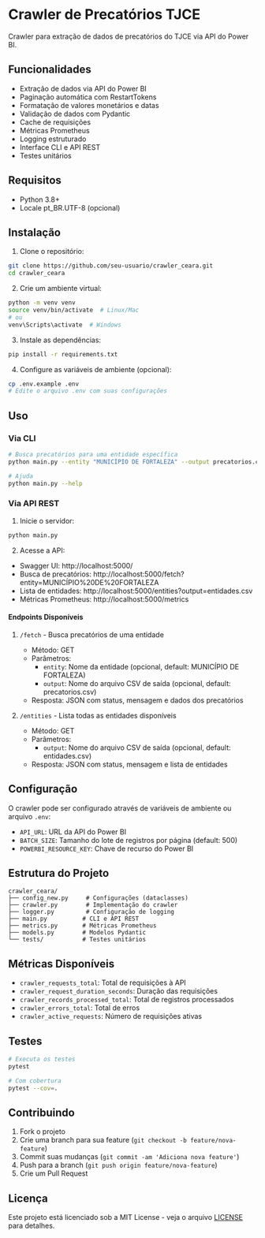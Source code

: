 # Crawler de Precatórios TJCE

Crawler para extração de dados de precatórios do TJCE via API do Power BI.

## Funcionalidades

- Extração de dados via API do Power BI
- Paginação automática com RestartTokens
- Formatação de valores monetários e datas
- Validação de dados com Pydantic
- Cache de requisições
- Métricas Prometheus
- Logging estruturado
- Interface CLI e API REST
- Testes unitários

## Requisitos

- Python 3.8+
- Locale pt_BR.UTF-8 (opcional)

## Instalação

1. Clone o repositório:
```bash
git clone https://github.com/seu-usuario/crawler_ceara.git
cd crawler_ceara
```

2. Crie um ambiente virtual:
```bash
python -m venv venv
source venv/bin/activate  # Linux/Mac
# ou
venv\Scripts\activate  # Windows
```

3. Instale as dependências:
```bash
pip install -r requirements.txt
```

4. Configure as variáveis de ambiente (opcional):
```bash
cp .env.example .env
# Edite o arquivo .env com suas configurações
```

## Uso

### Via CLI

```bash
# Busca precatórios para uma entidade específica
python main.py --entity "MUNICÍPIO DE FORTALEZA" --output precatorios.csv

# Ajuda
python main.py --help
```

### Via API REST

1. Inicie o servidor:
```bash
python main.py
```

2. Acesse a API:
- Swagger UI: http://localhost:5000/
- Busca de precatórios: http://localhost:5000/fetch?entity=MUNICÍPIO%20DE%20FORTALEZA
- Lista de entidades: http://localhost:5000/entities?output=entidades.csv
- Métricas Prometheus: http://localhost:5000/metrics

#### Endpoints Disponíveis

1. `/fetch` - Busca precatórios de uma entidade
   - Método: GET
   - Parâmetros:
     - `entity`: Nome da entidade (opcional, default: MUNICÍPIO DE FORTALEZA)
     - `output`: Nome do arquivo CSV de saída (opcional, default: precatorios.csv)
   - Resposta: JSON com status, mensagem e dados dos precatórios

2. `/entities` - Lista todas as entidades disponíveis
   - Método: GET
   - Parâmetros:
     - `output`: Nome do arquivo CSV de saída (opcional, default: entidades.csv)
   - Resposta: JSON com status, mensagem e lista de entidades

## Configuração

O crawler pode ser configurado através de variáveis de ambiente ou arquivo `.env`:

- `API_URL`: URL da API do Power BI
- `BATCH_SIZE`: Tamanho do lote de registros por página (default: 500)
- `POWERBI_RESOURCE_KEY`: Chave de recurso do Power BI

## Estrutura do Projeto

```
crawler_ceara/
├── config_new.py     # Configurações (dataclasses)
├── crawler.py        # Implementação do crawler
├── logger.py         # Configuração de logging
├── main.py          # CLI e API REST
├── metrics.py       # Métricas Prometheus
├── models.py        # Modelos Pydantic
└── tests/           # Testes unitários
```

## Métricas Disponíveis

- `crawler_requests_total`: Total de requisições à API
- `crawler_request_duration_seconds`: Duração das requisições
- `crawler_records_processed_total`: Total de registros processados
- `crawler_errors_total`: Total de erros
- `crawler_active_requests`: Número de requisições ativas

## Testes

```bash
# Executa os testes
pytest

# Com cobertura
pytest --cov=.
```

## Contribuindo

1. Fork o projeto
2. Crie uma branch para sua feature (`git checkout -b feature/nova-feature`)
3. Commit suas mudanças (`git commit -am 'Adiciona nova feature'`)
4. Push para a branch (`git push origin feature/nova-feature`)
5. Crie um Pull Request

## Licença

Este projeto está licenciado sob a MIT License - veja o arquivo [LICENSE](LICENSE) para detalhes. 